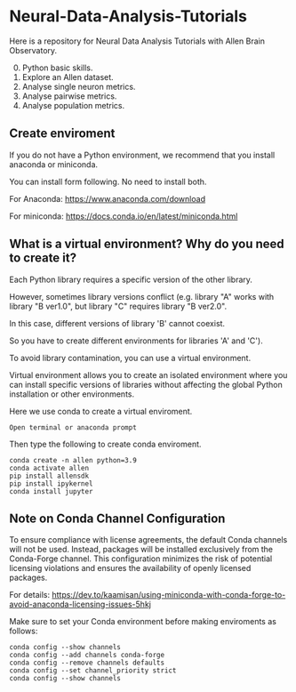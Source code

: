# Neural-Data-Analysis-Tutorials
Here is a repository for Neural Data Analysis Tutorials with Allen Brain Observatory.

0. Python basic skills.
1. Explore an Allen dataset.
2. Analyse single neuron metrics.
3. Analyse pairwise metrics.
4. Analyse population metrics.

## Create enviroment 
If you do not have a Python environment, we recommend that you install anaconda or miniconda.

You can install form following. No need to install both. 

For Anaconda: https://www.anaconda.com/download

For miniconda: https://docs.conda.io/en/latest/miniconda.html



## What is a virtual environment? Why do you need to create it?

Each Python library requires a specific version of the other library.

However, sometimes library versions conflict (e.g. library "A" works with library "B ver1.0", but library "C" requires library "B ver2.0". 

In this case, different versions of library 'B' cannot coexist.

So you have to create different environments for libraries 'A' and 'C').

To avoid library contamination, you can use a virtual environment.

Virtual environment allows you to create an isolated environment where you can install specific versions of libraries without
affecting the global Python installation or other environments. 

Here we use conda to create a virtual enviroment.

    Open terminal or anaconda prompt
    
Then type the following to create conda enviroment.

    conda create -n allen python=3.9
    conda activate allen
    pip install allensdk
    pip install ipykernel
    conda install jupyter
    
## Note on Conda Channel Configuration

To ensure compliance with license agreements, the default Conda channels will not be used. Instead, packages will be installed exclusively from the Conda-Forge channel. This configuration minimizes the risk of potential licensing violations and ensures the availability of openly licensed packages.

For details: https://dev.to/kaamisan/using-miniconda-with-conda-forge-to-avoid-anaconda-licensing-issues-5hkj

Make sure to set your Conda environment before making enviroments as follows:

    conda config --show channels
    conda config --add channels conda-forge
    conda config --remove channels defaults
    conda config --set channel_priority strict
    conda config --show channels

